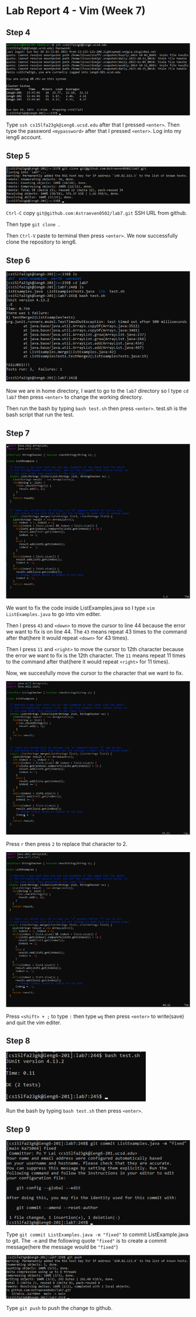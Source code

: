 # Lab Report 4 - Vim (Week 7)

**Step 4**
---

![Image](step4.png)

Type `ssh cs15lfa23gk@ieng6.ucsd.edu` after that I pressed `<enter>`. Then type the password `<mypassword>` after that I pressed `<enter>`. Log into my ieng6 account.


**Step 5**
---

![Image](step5.png)

`Ctrl-C` copy `git@github.com:Astraeven0502/lab7.git` SSH URL from github.

Then type `git clone `.

Then `Ctrl-V` paste to terminal then press `<enter>`. We now successfully clone the repository to ieng6.

**Step 6**
---

![Image](step6.png)

Now we are in home directory, I want to go to the `lab7` directory so I type `cd lab7` then press `<enter>` to change the working directory.

Then run the bash by typing `bash test.sh` then press `<enter>`. test.sh is the bash script that run the test.

**Step 7**
---

![Image](step7-1.png)

We want to fix the code inside ListExamples.java so I type `vim ListExamples.java` to go into vim editer.

Then I press `43` and `<down>` to move the cursor to line 44 because the error we want to fix is on line 44. The `43` means repeat 43 times to the command after that(here it would repeat `<down>` for 43 times).

Then I press `11` and `<right>` to move the cursor to 12th character because the error we want to fix is the 12th character. The `11` means repeat 11 times to the command after that(here it would repeat `<right>` for 11 times).

Now, we succesfully move the cursor to the character that we want to fix.

![Image](step7-2.png)

Press `r` then press `2` to replace that character to 2.

![Image](step7-3.png)

Press `<shift> + ;` to type `:` then type `wq` then press `<enter>` to write(save) and quit the vim editer.

**Step 8**
---

![Image](step8.png)

Run the bash by typing `bash test.sh` then press `<enter>`.

**Step 9**
---

![Image](step9-1.png)

Type `git commit ListExamples.java -m "fixed"` to commit ListExample.java to git. The `-m` and the following quote `"fixed"` is to create a commit message(here the message would be `"fixed"`)

![Image](step9-2.png)

Type `git push` to push the change to github.
